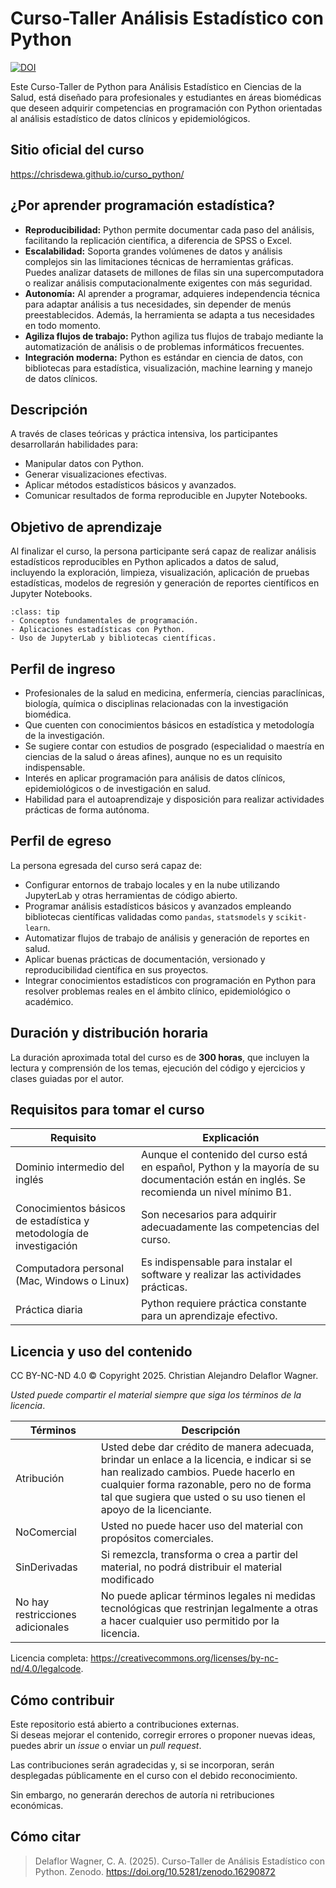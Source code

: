 # Curso-Taller Análisis Estadístico con Python

<a href="https://doi.org/10.5281/zenodo.16290872"><img src="https://zenodo.org/badge/DOI/10.5281/zenodo.16290872.svg" alt="DOI"></a>


Este Curso-Taller de Python para Análisis Estadístico en Ciencias de la Salud, está diseñado para profesionales y estudiantes en áreas biomédicas que deseen adquirir competencias en programación con Python orientadas al análisis estadístico de datos clínicos y epidemiológicos.

## Sitio oficial del curso

https://chrisdewa.github.io/curso_python/

## ¿Por aprender programación estadística?

- **Reproducibilidad:** Python permite documentar cada paso del análisis, facilitando la replicación científica, a diferencia de SPSS o Excel.
- **Escalabilidad:** Soporta grandes volúmenes de datos y análisis complejos sin las limitaciones técnicas de herramientas gráficas. Puedes analizar datasets de millones de filas sin una supercomputadora o realizar análisis computacionalmente exigentes con más seguridad.
- **Autonomía:** Al aprender a programar, adquieres independencia técnica para adaptar análisis a tus necesidades, sin depender de menús preestablecidos. Además, la herramienta se adapta a tus necesidades en todo momento.
- **Agiliza flujos de trabajo:** Python agiliza tus flujos de trabajo mediante la automatización de análisis o de problemas informáticos frecuentes.
- **Integración moderna:** Python es estándar en ciencia de datos, con bibliotecas para estadística, visualización, machine learning y manejo de datos clínicos.

## Descripción

A través de clases teóricas y práctica intensiva, los participantes desarrollarán habilidades para:

- Manipular datos con Python.
- Generar visualizaciones efectivas.
- Aplicar métodos estadísticos básicos y avanzados.
- Comunicar resultados de forma reproducible en Jupyter Notebooks.

## Objetivo de aprendizaje

Al finalizar el curso, la persona participante será capaz de realizar análisis estadísticos reproducibles en Python aplicados a datos de salud, incluyendo la exploración, limpieza, visualización, aplicación de pruebas estadísticas, modelos de regresión y generación de reportes científicos en Jupyter Notebooks.

```{admonition} ¿Qué aprenderás?
:class: tip
- Conceptos fundamentales de programación.
- Aplicaciones estadísticas con Python.
- Uso de JupyterLab y bibliotecas científicas.
```

## Perfil de ingreso

- Profesionales de la salud en medicina, enfermería, ciencias paraclínicas, biología, química o disciplinas relacionadas con la investigación biomédica.
- Que cuenten con conocimientos básicos en estadística y metodología de la investigación.
- Se sugiere contar con estudios de posgrado (especialidad o maestría en ciencias de la salud o áreas afines), aunque no es un requisito indispensable.
- Interés en aplicar programación para análisis de datos clínicos, epidemiológicos o de investigación en salud.
- Habilidad para el autoaprendizaje y disposición para realizar actividades prácticas de forma autónoma.

## Perfil de egreso

La persona egresada del curso será capaz de:

- Configurar entornos de trabajo locales y en la nube utilizando JupyterLab y otras herramientas de código abierto.
- Programar análisis estadísticos básicos y avanzados empleando bibliotecas científicas validadas como `pandas`, `statsmodels` y `scikit-learn`.
- Automatizar flujos de trabajo de análisis y generación de reportes en salud.
- Aplicar buenas prácticas de documentación, versionado y reproducibilidad científica en sus proyectos.
- Integrar conocimientos estadísticos con programación en Python para resolver problemas reales en el ámbito clínico, epidemiológico o académico.


## Duración y distribución horaria

La duración aproximada total del curso es de **300 horas**, que incluyen la lectura y comprensión de los temas, ejecución del código y ejercicios y clases guiadas por el autor.

## Requisitos para tomar el curso

| Requisito | Explicación |
|-----------|------------|
| Dominio intermedio del inglés | Aunque el contenido del curso está en español, Python y la mayoría de su documentación están en inglés. Se recomienda un nivel mínimo B1. |
| Conocimientos básicos de estadística y metodología de investigación | Son necesarios para adquirir adecuadamente las competencias del curso. |
| Computadora personal (Mac, Windows o Linux) | Es indispensable para instalar el software y realizar las actividades prácticas. |
| Práctica diaria | Python requiere práctica constante para un aprendizaje efectivo. |

## Licencia y uso del contenido

CC BY-NC-ND 4.0 © Copyright 2025. Christian Alejandro Delaflor Wagner.

*Usted puede compartir el material siempre que siga los términos de la licencia*.

|Términos|Descripción|
|---|---|
|Atribución|Usted debe dar crédito de manera adecuada, brindar un enlace a la licencia, e indicar si se han realizado cambios. Puede hacerlo en cualquier forma razonable, pero no de forma tal que sugiera que usted o su uso tienen el apoyo de la licenciante. |
|NoComercial|Usted no puede hacer uso del material con propósitos comerciales.|
|SinDerivadas|Si remezcla, transforma o crea a partir del material, no podrá distribuir el material modificado|
|No hay restricciones adicionales|No puede aplicar términos legales ni medidas tecnológicas que restrinjan legalmente a otras a hacer cualquier uso permitido por la licencia.|

Licencia completa: https://creativecommons.org/licenses/by-nc-nd/4.0/legalcode.


## Cómo contribuir

Este repositorio está abierto a contribuciones externas.  
Si deseas mejorar el contenido, corregir errores o proponer nuevas ideas, puedes abrir un *issue* o enviar un *pull request*.  

Las contribuciones serán agradecidas y, si se incorporan, serán desplegadas públicamente en el curso con el debido reconocimiento.  

Sin embargo, no generarán derechos de autoría ni retribuciones económicas.

## Cómo citar

> Delaflor Wagner, C. A. (2025). Curso-Taller de Análisis Estadístico con Python. Zenodo. https://doi.org/10.5281/zenodo.16290872